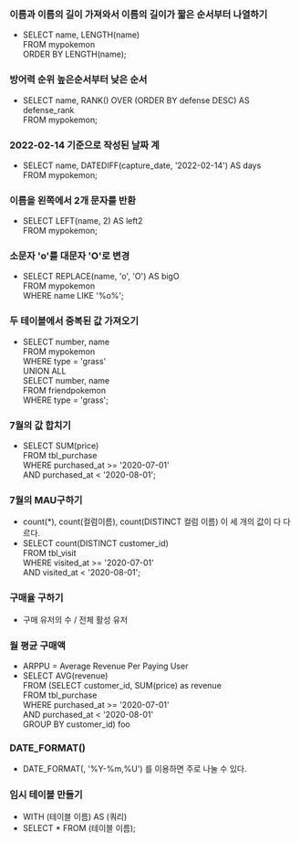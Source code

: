 ### 이름과 이름의 길이 가져와서 이름의 길이가 짧은 순서부터 나열하기
- SELECT name, LENGTH(name) </br>
  FROM mypokemon </br>
  ORDER BY LENGTH(name);

### 방어력 순위 높은순서부터 낮은 순서
- SELECT name, RANK() OVER (ORDER BY defense DESC) AS defense_rank </br>
  FROM mypokemon;

### 2022-02-14 기준으로 작성된 날짜 계
- SELECT name, DATEDIFF(capture_date, '2022-02-14') AS days </br>
  FROM mypokemon;
  
### 이름을 왼쪽에서 2개 문자를 반환
- SELECT LEFT(name, 2) AS left2 </br>
  FROM mypokemon;
  
### 소문자 'o'를 대문자 'O'로 변경
- SELECT REPLACE(name, 'o', 'O') AS bigO </br>
  FROM mypokemon </br>
  WHERE name LIKE '%o%';

### 두 테이블에서 중복된 값 가져오기
- SELECT number, name </br>
FROM mypokemon </br>
WHERE type = 'grass' </br>
UNION ALL </br>
SELECT number, name </br>
FROM friendpokemon </br>
WHERE type = 'grass'; </br>

### 7월의 값 합치기
- SELECT SUM(price) </br>
FROM tbl_purchase </br>
WHERE purchased_at >= '2020-07-01' </br>
AND purchased_at < '2020-08-01';

### 7월의 MAU구하기
-  count(*), count(컬럼이름), count(DISTINCT 컬럼 이름) 이 세 개의 값이 다 다르다.
- SELECT count(DISTINCT customer_id) </br>
FROM tbl_visit </br>
WHERE visited_at >= '2020-07-01' </br>
AND visited_at < '2020-08-01'; </br>


### 구매율 구하기
- 구매 유저의 수 / 전체 활성 유저

### 월 평균 구매액 
- ARPPU = Average Revenue Per Paying User
- SELECT AVG(revenue) </br>
FROM (SELECT customer_id, SUM(price) as revenue </br>
FROM tbl_purchase </br>
WHERE purchased_at >= '2020-07-01' </br>
AND purchased_at < '2020-08-01' </br>
GROUP BY customer_id) foo </br>

### DATE_FORMAT()
-  DATE_FORMAT(, '%Y-%m,%U') 를 이용하면 주로 나눌 수 있다.

### 임시 테이블 만들기
- WITH (테이블 이름) AS (쿼리)
- SELECT * FROM (테이블 이름);
